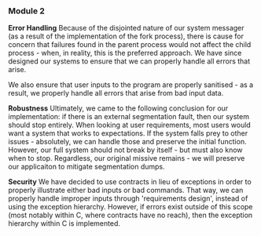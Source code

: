 ### Module 2 
**Error Handling**
Because of the disjointed nature of our system messager (as a result of the implementation of the fork process), there is cause for concern that failures found in the parent process would not affect the child process - when, in reality, this is the preferred approach. We have since designed our systems to ensure that we can properly handle all errors that arise.

We also ensure that user inputs to the program are properly sanitised - as a result, we properly handle all errors that arise from bad input data.

**Robustness**
Ultimately, we came to the following conclusion for our implementation: if there is an external segmentation fault, then our system should stop entirely. When looking at user requirements, most users would want a system that works to expectations. If the system falls prey to other issues - absolutely, we can handle those and preserve the initial function. However, our full system should not break by itself - but must also know when to stop. Regardless, our original missive remains - we will preserve our applicaiton to mitigate segmentation dumps.

**Security**
We have decided to use contracts in lieu of exceptions in order to properly illustrate either bad inputs or bad commands. That way, we can properly handle improper inputs through 'requirements design', instead of using the exception hierarchy. However, if errors exist outside of this scope (most notably within C, where contracts have no reach), then the exception hierarchy within C is implemented.